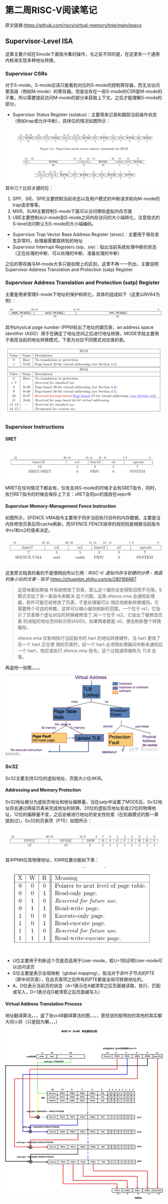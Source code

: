 # 第二周RISC-V阅读笔记

原文链接:<https://github.com/riscv/virtual-memory/tree/main/specs>

## Supervisor-Level ISA

这章主要介绍在Smode下面指令集的操作，与之前不同的是，在这里有一个通用内核来实现多种地址转换。

### Supervisor CSRs

对于S-mode，S-mode应该只能看到对应的S-mode的控制寄存器，而无法访问更高级（例如M-mode）的寄存器。但是会存在一些S-mode的CSR是M-mode的子集，所以需要提前访问M-mode的部分来获取上下文，之后才能理解S-mode的部分。

-  Supervisor Status Register (sstatus)：主要用来记录和跟踪当前操作状态（例如trap或允许中断），具体位的情况如图所示：

![rvstatuss](rvstatuss.png)其中几个比较关键的位：

1. SPP、SIE、SPIE主要控制当前状态以及用户模式的中断请求和向M-mode的trap请求等等。
2. MXR、SUM主要控制S-mode下面可以访问哪些虚拟内存页面
3. UBE主要控制从U-mode到S-mode之间内存访问的大小端转化，注意隐式的S-level访问默认为S-mode的大小端编码。

- Supervisor Trap Vector Base Address Register (stvec)：主要用于保存发生异常时，处理器需要跳转到的地址
-  Supervisor Interrupt Registers (sip、sie)：指出当前系统处理中断的状态（正在处理的中断、可以处理的中断、准备处理的中断）

之后的寄存器与M-mode大多只是权限上的区别，这里不再一一列出，主要说明  Supervisor Address Translation and Protection (satp) Register

###   Supervisor Address Translation and Protection (satp) Register

主要是用来管理S-mode下地址的保护和转化，具体的组成如下（这里以RV64为例）：

![addresstran](addresstran.png)

 其中physical page number (PPN)标出了地址的跟页表，an address space identifier (ASID）用于在确定了地址空间之后进行地址转换，MODE字段主要用于表现当前的地址转换模式，下表为对应不同模式对应值的表。

![MODE](MODE.png)

### Supervisor Instructions

#### SRET

![SRET](SRET.png)

MRET在任何情况下都会有，仅有支持S-mode的时候才会有SRET指令，同时，执行RET指令的时候会保存上下文：xRET会将pc的值放在xepc中

#### Supervisor Memory-Management Fence Instruction

如图所示，SFENCE.VMA指令主要用于同步当前执行动作的内存数据，主要是当内存修改页表后将cache刷新。而SFENCE.FENCE排序的规则则是根据当前指令中rs1和rs2的值来决定。

![SFENCE](SFENCE.png)

这里原文档真的看的不是很明白所以引用：*RISC-V: 虚拟内存与软硬的分界 - 南昌钓鱼小伙的文章 - 知乎 https://zhuanlan.zhihu.com/p/280166687*

> 这意味着如果操 作系统修改了页表，那么这个缓存会变得陈旧而不可用。S 模式添加了另一条指令来解决 这个问题。这条 sfence.vma 会通知处理器，软件可能已经修改了页表，于是处理器可以 相应地刷新转换缓存。它需要两个可选的参数，这样可以缩小缓存刷新的范围。一个位于 rs1，它指示了页表哪个虚址对应的转换被修改了;另一个位于 rs2，它给出了被修改页表 的进程的地址空间标识符(ASID)。如果两者都是 x0，便会刷新整个转换缓存。
>
> sfence.vma 仅影响执行当前指令的 hart 的地址转换硬件。当 hart 更改了另一个 hart 正在使 用的页表时，前一个 hart 必须用处理器间中断来通知后一个 hart，他应该执行 sfence.vma 指令。这个过程通常被称为 *TLB* 击落。

再盗他一张图，，，，

![VM](VM.png)

### Sv32

Sv32主要支持32位的虚拟地址，页面大小位4KiB。

####  Addressing and Memory Protection

Sv32地址被分为虚拟页地址和地址偏移量，当在satp中设置了MODE后，Sv32地址将会通过两级页表来完成地址的转换，20位的虚拟页地址变成22位的物理地址，12位的偏移量不变，之后会被进行地址的安全性检查（在机器模式的那一章提到过）。Sv32的页表项（PTE）如图所示：

![image-20211025200133733](PTE.png)

其中PNN位其物理地址，XWR位置功能如下表：

![image-20211025200528859](PTEEncoding.png)

- U位主要用于判断这个页是否适用于User-mode，若U=1则证明User-mode可以访问该页
- G位主要是表示全局映射（global mapping），指当对于非叶子节点的PTE（即中间页表），在此页表项之后所有的PTE都是全局可转换地址的。
- A、D位表示当前页的状态（A=1表示在A被清零之后页面被读取、执行、匹配或写入，D=1表示在D被清零之后页面被写入）

####  Virtual Address Translation Process

地址翻译算法，，，盗了张sv48翻译算法的图，，，，感觉说的挺明白的其他的其实都大同小异（只是因为懒，，，）

![preview](addresstran.jpg)
